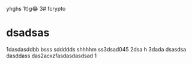 

yhghs
1t)g😂
3# fcrypto
# dsadsas
1dasdasddbb
 bsss
sddddds
shhhhm
ss3dsad045
2dsa h
3dada
dsasdsa
dasddass
das2acxzfasdasdasdsad
1
